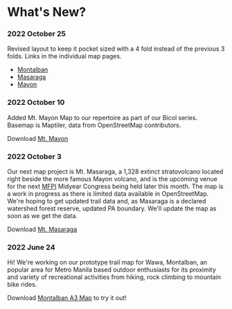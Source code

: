 # What's New?

### 2022 October 25

Revised layout to keep it pocket sized with a 4 fold instead of the previous 3 folds. Links in the individual map pages.
* [Montalban](01-montalban.html)
* [Masaraga](02-masaraga.html)
* [Mayon](03-mayon.html)


### 2022 October 10

Added Mt. Mayon Map to our repertoire as part of our Bicol series. Basemap is Maptiler, data from OpenStreetMap contributors.

Download [Mt. Mayon](https://bit.ly/3CHXacG)

### 2022 October 3

Our next map project is Mt. Masaraga, a 1,328 extinct stratovolcano located right beside the more famous Mayon volcano, and is the upcoming venue for the next [MFPI](https://www.mfpi.org) Midyear Congress being held later this month. The map is a work in progress as there is limited data available in OpenStreetMap. We're hoping to get updated trail data and, as Masaraga is a declared watershed forest reserve, updated PA boundary. We'll update the map as soon as we get the data.

Download [Mt. Masaraga](https://bit.ly/3UX9igL)

### 2022 June 24

Hi! We're working on our prototype trail map for Wawa, Montalban, an popular area for Metro Manila based outdoor enthusiasts for its proximity and variety of recreational activities from hiking, rock climbing to mountain bike rides.

Download [Montalban A3 Map](https://bit.ly/3QaQoRl) to try it out!
